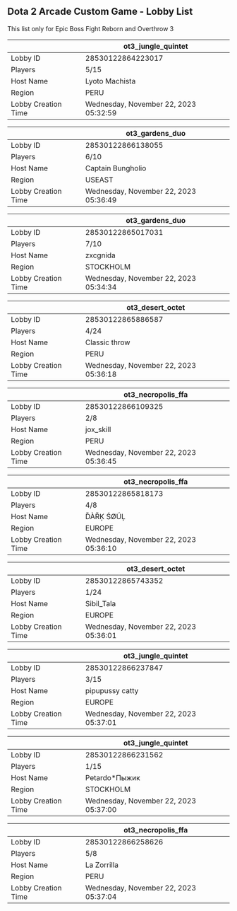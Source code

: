 ## Dota 2 Arcade Custom Game - Lobby List

This list only for Epic Boss Fight Reborn and Overthrow 3

|  | ot3_jungle_quintet |
| ------ | ------ |
| Lobby ID | 28530122864223017 |
| Players | 5/15 |
| Host Name | Lyoto Machista |
| Region | PERU |
| Lobby Creation Time | Wednesday, November 22, 2023 05:32:59 |


|  | ot3_gardens_duo |
| ------ | ------ |
| Lobby ID | 28530122866138055 |
| Players | 6/10 |
| Host Name | Captain Bungholio |
| Region | USEAST |
| Lobby Creation Time | Wednesday, November 22, 2023 05:36:49 |


|  | ot3_gardens_duo |
| ------ | ------ |
| Lobby ID | 28530122865017031 |
| Players | 7/10 |
| Host Name | zxcgnida |
| Region | STOCKHOLM |
| Lobby Creation Time | Wednesday, November 22, 2023 05:34:34 |


|  | ot3_desert_octet |
| ------ | ------ |
| Lobby ID | 28530122865886587 |
| Players | 4/24 |
| Host Name | Classic throw |
| Region | PERU |
| Lobby Creation Time | Wednesday, November 22, 2023 05:36:18 |


|  | ot3_necropolis_ffa |
| ------ | ------ |
| Lobby ID | 28530122866109325 |
| Players | 2/8 |
| Host Name | jox_skill |
| Region | PERU |
| Lobby Creation Time | Wednesday, November 22, 2023 05:36:45 |


|  | ot3_necropolis_ffa |
| ------ | ------ |
| Lobby ID | 28530122865818173 |
| Players | 4/8 |
| Host Name | ĎÀŘĶ ŚØÚĻ |
| Region | EUROPE |
| Lobby Creation Time | Wednesday, November 22, 2023 05:36:10 |


|  | ot3_desert_octet |
| ------ | ------ |
| Lobby ID | 28530122865743352 |
| Players | 1/24 |
| Host Name | Sibil_Tala |
| Region | EUROPE |
| Lobby Creation Time | Wednesday, November 22, 2023 05:36:01 |


|  | ot3_jungle_quintet |
| ------ | ------ |
| Lobby ID | 28530122866237847 |
| Players | 3/15 |
| Host Name | pipupussy catty |
| Region | EUROPE |
| Lobby Creation Time | Wednesday, November 22, 2023 05:37:01 |


|  | ot3_jungle_quintet |
| ------ | ------ |
| Lobby ID | 28530122866231562 |
| Players | 1/15 |
| Host Name | Petardo*Пыжик |
| Region | STOCKHOLM |
| Lobby Creation Time | Wednesday, November 22, 2023 05:37:00 |


|  | ot3_necropolis_ffa |
| ------ | ------ |
| Lobby ID | 28530122866258626 |
| Players | 5/8 |
| Host Name | La Zorrilla |
| Region | PERU |
| Lobby Creation Time | Wednesday, November 22, 2023 05:37:04 |


